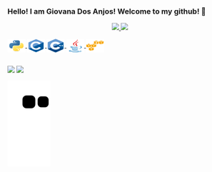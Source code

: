 ### Hello! I am Giovana Dos Anjos! Welcome to my github! 👋


<div align="center">
  <a href="https://github.com/GiAnjos">
  <img height="180em" src="https://github-readme-stats.vercel.app/api?username=GiAnjos&show_icons=true&theme=swift&include_all_commits=true&count_private=true"/>
  <img height="180em" src="https://github-readme-stats.vercel.app/api/top-langs/?username=GiAnjos&langs_count=7&theme=swift"/>

</div>
<div style="display: inline_block"><br>
  <img align="center" alt="Gi-Python" height="30" width="40" src="https://raw.githubusercontent.com/devicons/devicon/master/icons/python/python-original.svg">
  <img align="center" alt="Gi-C" height="30" width="40" src="https://raw.githubusercontent.com/devicons/devicon/master/icons/c/c-original.svg">
  <img align="center" alt="Gi-C++" height="30" width="40" src="https://raw.githubusercontent.com/devicons/devicon/master/icons/cplusplus/cplusplus-original.svg">
  <img align="center" alt="Gi-Java" height="30" width="40" src="https://raw.githubusercontent.com/devicons/devicon/master/icons/java/java-original.svg">
  <img align="center" alt="Gi-Amazon" height="30" width="40" src="https://raw.githubusercontent.com/devicons/devicon/master/icons/amazonwebservices/amazonwebservices-original.svg">
  
  ##
 
<div> 
  <a href = "mailto:giovanadosanjos49@gmail.com"><img src="https://img.shields.io/badge/-Gmail-%23333?style=for-the-badge&logo=gmail&logoColor=white" target="_blank"></a>
  <a href="https://www.linkedin.com/in/giovana-dos-anjos-993b26195/?locale=en_US" target="_blank"><img src="https://img.shields.io/badge/-LinkedIn-%230077B5?style=for-the-badge&logo=linkedin&logoColor=white" target="_blank"></a> 
 
 ![Snake animation](https://github.com/GiAnjos/GiAnjos/blob/output/github-contribution-grid-snake.svg)
 
</div>

